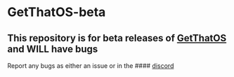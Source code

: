 # GetThatOS-beta


## This repository is for beta releases of [GetThatOS](https://github.com/breathemonoxide/GetThatOS) and WILL have bugs

Report any bugs as either an issue or in the #### [discord](https://discord.gg/dS6d7PET6W)


